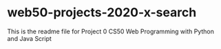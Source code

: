 
# web50-projects-2020-x-search

This is the readme file for Project 0 CS50 Web Programming with Python and Java Script 